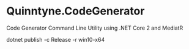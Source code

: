 # Quinntyne.CodeGenerator
Code Generator Command Line Utility using .NET Core 2 and MediatR

dotnet publish -c Release -r win10-x64
